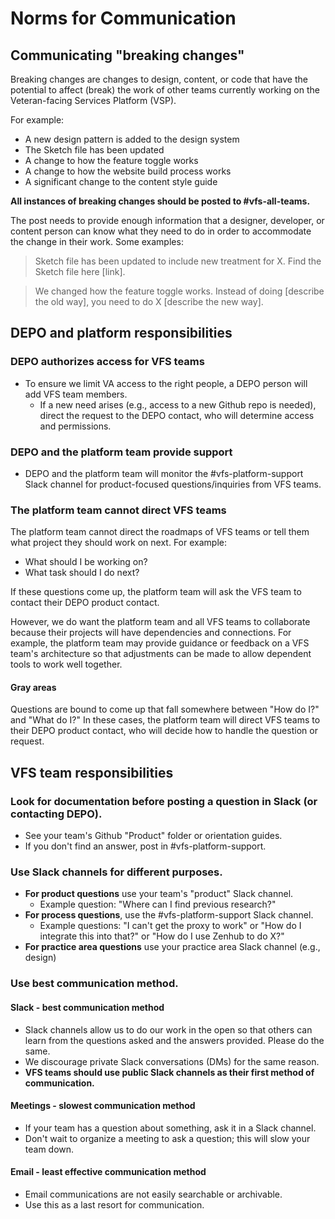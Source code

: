 # Norms for Communication

## Communicating "breaking changes"

Breaking changes are changes to design, content, or code that have the potential to affect (break) the work of other teams currently working on the Veteran-facing Services Platform (VSP).

For example:

* A new design pattern is added to the design system
* The Sketch file has been updated
* A change to how the feature toggle works
* A change to how the website build process works
* A significant change to the content style guide

**All instances of breaking changes should be posted to #vfs-all-teams.**

The post needs to provide enough information that a designer, developer, or content person can know what they need to do in order to accommodate the change in their work. Some examples:

> Sketch file has been updated to include new treatment for X. Find the Sketch file here [link].

> We changed how the feature toggle works. Instead of doing [describe the old way], you need to do X [describe the new way].

## DEPO and platform responsibilities

### DEPO authorizes access for VFS teams

* To ensure we limit VA access to the right people, a DEPO person will add VFS team members.
  * If a new need arises (e.g., access to a new Github repo is needed), direct the request to the DEPO contact, who will determine access and permissions.

### DEPO and the platform team provide support
* DEPO and the platform team will monitor the #vfs-platform-support Slack channel for product-focused questions/inquiries from VFS teams.

### The platform team cannot direct VFS teams

The platform team cannot direct the roadmaps of VFS teams or tell them what project they should work on next. For example:

* What should I be working on?
* What task should I do next?

If these questions come up, the platform team will ask the VFS team to contact their DEPO product contact.

However, we do want the platform team and all VFS teams to collaborate because their projects will have dependencies and connections. For example, the platform team may provide guidance or feedback on a VFS team's architecture so that adjustments can be made to allow dependent tools to work well together.

#### Gray areas

Questions are bound to come up that fall somewhere between "How do I?" and "What do I?" In these cases, the platform team will direct VFS teams to their DEPO product contact, who will decide how to handle the question or request.

## VFS team responsibilities

### Look for documentation before posting a question in Slack (or contacting DEPO).
* See your team's Github "Product" folder or orientation guides.
* If you don't find an answer, post in #vfs-platform-support.

### Use Slack channels for different purposes.

* **For product questions** use your team's "product" Slack channel.
  * Example question: "Where can I find previous research?"
* **For process questions**, use the #vfs-platform-support Slack channel.
  * Example questions: "I can't get the proxy to work" or "How do I integrate this into that?" or "How do I use Zenhub to do X?"
* **For practice area questions** use your practice area Slack channel (e.g., design)

### Use best communication method.

#### Slack - best communication method
* Slack channels allow us to do our work in the open so that others can learn from the questions asked and the answers provided. Please do the same.
* We discourage private Slack conversations (DMs) for the same reason.
* **VFS teams should use public Slack channels as their first method of communication.**

#### Meetings - slowest communication method
* If your team has a question about something, ask it in a Slack channel.
* Don't wait to organize a meeting to ask a question; this will slow your team down.

#### Email - least effective communication method
* Email communications are not easily searchable or archivable.
* Use this as a last resort for communication.
